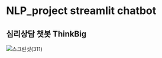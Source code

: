 # NLP_project streamlit chatbot
## 심리상담 챗봇 ThinkBig

![스크린샷(311)](https://user-images.githubusercontent.com/65655570/215271639-58e7f58f-fb58-4bd6-b47f-318ff50db9e4.png)
